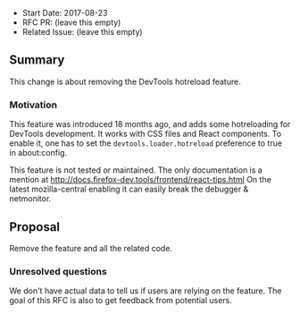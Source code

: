 -   Start Date: 2017-08-23
-   RFC PR: (leave this empty)
-   Related Issue: (leave this empty)

## Summary

This change is about removing the DevTools hotreload feature.

### Motivation

This feature was introduced 18 months ago, and adds some hotreloading for DevTools development. It works with CSS files and React components. To enable it, one has to set the `devtools.loader.hotreload` preference to true in about:config.

This feature is not tested or maintained.
The only documentation is a mention at http://docs.firefox-dev.tools/frontend/react-tips.html
On the latest mozilla-central enabling it can easily break the debugger & netmonitor.

## Proposal

Remove the feature and all the related code.

### Unresolved questions

We don't have actual data to tell us if users are relying on the feature. The goal of this
RFC is also to get feedback from potential users.
